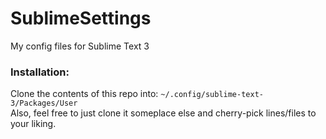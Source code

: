 # SublimeSettings
My config files for Sublime Text 3

### Installation:

Clone the contents of this repo into: `~/.config/sublime-text-3/Packages/User`  
Also, feel free to just clone it someplace else and cherry-pick lines/files to your liking.
